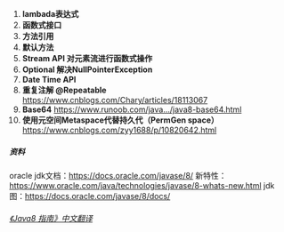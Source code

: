 1. **lambada表达式**
2. **函数式接口**
3. **方法引用**
4. **默认方法**
5. **Stream API 对元素流进行函数式操作**
6. **Optional 解决NullPointerException**
7. **Date Time API**
8. **重复注解 @Repeatable**
	https://www.cnblogs.com/Chary/articles/18113067
9. **Base64**
	https://www.runoob.com/java.../java8-base64.html
10. **使用元空间Metaspace代替持久代（PermGen space）**
	https://www.cnblogs.com/zyy1688/p/10820642.html

##### 资料
oracle jdk文档：https://docs.oracle.com/javase/8/
新特性：https://www.oracle.com/java/technologies/javase/8-whats-new.html
jdk图：https://docs.oracle.com/javase/8/docs/



###### [《Java8 指南》中文翻译](https://javaguide.cn/java/new-features/java8-tutorial-translate.html#%E6%8E%A5%E5%8F%A3%E7%9A%84%E9%BB%98%E8%AE%A4%E6%96%B9%E6%B3%95-default-methods-for-interfaces)